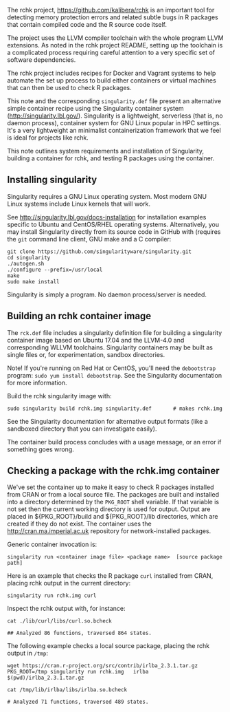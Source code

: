 The rchk project, https://github.com/kalibera/rchk is an important tool for
detecting memory protection errors and related subtle bugs in R packages that
contain compiled code and the R source code itself.

The project uses the LLVM compiler toolchain with the whole program LLVM
extensions. As noted in the rchk project README, setting up the toolchain is a
complicated process requiring careful attention to a very specific set of
software dependencies.

The rchk project includes recipes for Docker and Vagrant systems to help
automate the set up process to build either containers or virtual machines that
can then be used to check R packages.

This note and the corresponding `singularity.def` file present an alternative
simple container recipe using the Singularity container system
(http://singularity.lbl.gov/). Singularity is a lightweight, serverless (that
is, no daemon process), container system for GNU Linux popular in HPC settings.
It's a very lightweight an minimalist containerization framework that we feel
is ideal for projects like rchk.

This note outlines system requirements and installation of Singularity,
building a container for rchk, and testing R packages using the container.


## Installing singularity

Singularity requires a GNU Linux operating system. Most modern GNU Linux
systems include Linux kernels that will work.

See http://singularity.lbl.gov/docs-installation for installation examples
specific to Ubuntu and CentOS/RHEL operating systems. Alternatively,
you may install Singularity directly from its source code in GitHub with
(requires the `git` command line client, GNU make and a C compiler:

```
git clone https://github.com/singularityware/singularity.git
cd singularity
./autogen.sh
./configure --prefix=/usr/local
make
sudo make install
``` 

Singularity is simply a program. No daemon process/server is needed.


## Building an rchk container image

The `rck.def` file includes a singularity definition file for building a
singularity container image based on Ubuntu 17.04 and the LLVM-4.0 and
corresponding WLLVM toolchains.  Singularity containers may be built as single
files or, for experimentation, sandbox directories.

Note! If you're running on Red Hat or CentOS, you'll need the `debootstrap`
program: `sudo yum install debootstrap`. See the Singularity documentation for
more information.

Build the rchk singularity image with:
```
sudo singularity build rchk.img singularity.def       # makes rchk.img
```
See the Singularity documentation for alternative output formats (like
a sandboxed directory that you can investigate easily).

The container build process concludes with a usage message, or an error if
something goes wrong.

## Checking a package with the rchk.img container

We've set the container up to make it easy to check R packages installed from
CRAN or from a local source file. The packages are built and installed into a
directory determined by the `PKG_ROOT` shell variable. If that variable is not
set then the current working directory is used for output.  Output are placed
in ${PKG_ROOT}/build and ${PKG_ROOT}/lib directories, which are created if they
do not exist. The container uses the http://cran.ma.imperial.ac.uk repository
for network-installed packages.

Generic container invocation is:
```
singularity run <container image file> <package name>  [source package path]
```

Here is an example that checks the R package `curl` installed from CRAN,
placing rchk output in the current directory:
```
singularity run rchk.img curl
```

Inspect the rchk output with, for instance:
```
cat ./lib/curl/libs/curl.so.bcheck 

## Analyzed 86 functions, traversed 864 states.
```

The following example checks a local source package, placing the rchk
output in `/tmp`:
```
wget https://cran.r-project.org/src/contrib/irlba_2.3.1.tar.gz
PKG_ROOT=/tmp singularity run rchk.img   irlba   $(pwd)/irlba_2.3.1.tar.gz

cat /tmp/lib/irlba/libs/irlba.so.bcheck 

# Analyzed 71 functions, traversed 489 states.
```
